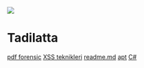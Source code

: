 ![](https://github.com/mel4mi/siber-guvenlik-ziggurat/blob/main/Depo/resimler/block.png)
# Tadilatta




[pdf forensic](https://tho-le.medium.com/pdf-forensics-introduction-part-1-6e8232935828)
[XSS teknikleri](https://www.priviasecurity.com/derinlemesine-xss-saldiri-teknikleri-bolum-1/)
[readme.md](https://berkay22demirel.blogspot.com/2019/03/github-readme-yazma.html)
[apt](https://www.turkhackteam.org/konular/advanced-persistent-thret-apt-nedir.2019692/)
[C#](https://docs.microsoft.com/tr-tr/learn/paths/csharp-first-steps/)
[]()
[]()
